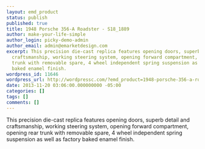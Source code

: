 ```yaml
---
layout: emd_product
status: publish
published: true
title: 1948 Porsche 356-A Roadster - S18_1889
author: make-your-life-simple
author_login: picky-demo-admin
author_email: admin@emarketdesign.com
excerpt: This precision die-cast replica features opening doors, superb detail and
  craftsmanship, working steering system, opening forward compartment, opening rear
  trunk with removable spare, 4 wheel independent spring suspension as well as factory
  baked enamel finish.
wordpress_id: 11646
wordpress_url: http://wordpressc.com/?emd_product=1948-porsche-356-a-roadster
date: 2013-11-20 03:06:00.000000000 -05:00
categories: []
tags: []
comments: []
---
```

This precision die-cast replica features opening doors, superb detail and craftsmanship, working steering system, opening forward compartment, opening rear trunk with removable spare, 4 wheel independent spring suspension as well as factory baked enamel finish.
